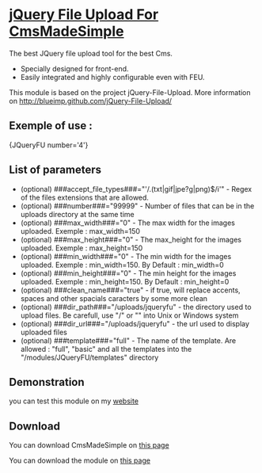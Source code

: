 [jQuery File Upload For CmsMadeSimple](http://dev.cmsmadesimple.org/project/files/1155)
====================================

The best JQuery file upload tool for the best Cms. 

- Specially designed for front-end. 
- Easily integrated and highly configurable even with FEU. 

This module is based on the project jQuery-File-Upload. More information on http://blueimp.github.com/jQuery-File-Upload/ 

Exemple of use : 
--------------------------------------
{JQueryFU number='4'}



List of parameters
--------------------------------------
- (optional) ###accept_file_types###="'/\.(txt|gif|jpe?g|png)$/i'" - Regex of the files extensions that are allowed.
- (optional) ###number###="99999" - Number of files that can be in the uploads directory at the same time
- (optional) ###max_width###="0" - The max width for the images uploaded. Exemple : max_width=150
- (optional) ###max_height###="0" - The max_height for the images uploaded. Exemple : max_height=150
- (optional) ###min_width###="0" - The min width for the images uploaded. Exemple : min_width=150. By Default : min_width=0
- (optional) ###min_height###="0" - The min height for the images uploaded. Exemple : min_height=150. By Default : min_height=0
- (optional) ###clean_name###="true" - if true, will replace accents, spaces and other spacials caracters by some more clean
- (optional) ###dir_path###="/uploads/jqueryfu" - the directory used to upload files. Be carefull, use "/" or "\" into Unix or Windows system
- (optional) ###dir_url###="/uploads/jqueryfu" - the url used to display uploaded files
- (optional) ###template###="full" - The name of the template. Are allowed : "full", "basic" and all the templates into the "/modules/JQueryFU/templates" directory

Demonstration
--------------------------------------

you can test this module on my [website](http://www.furie.be/jquery-file-upload.html)

Download
--------------------------------------
You can download CmsMadeSimple on [this page](http://www.cmsmadesimple.org/downloads/)

You can download the module on [this page](http://dev.cmsmadesimple.org/project/files/1155)